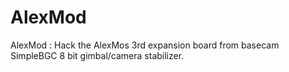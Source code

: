 # AlexMod
AlexMod : Hack the AlexMos 3rd expansion board from basecam SimpleBGC 8 bit gimbal/camera stabilizer.
